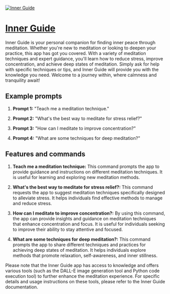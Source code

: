 [![Inner Guide](https://files.oaiusercontent.com/file-uG1uwcd69C73To08PlFYX9y8?se=2123-10-16T19%3A43%3A10Z&sp=r&sv=2021-08-06&sr=b&rscc=max-age%3D31536000%2C%20immutable&rscd=attachment%3B%20filename%3D58ae75cc-00dc-4d93-8833-9f3c7cfa6c4c.png&sig=qIcBnOV7Xnj/Xh6sbLquQwjf0X0eL2ljHhuY1mYbr34%3D)](https://chat.openai.com/g/g-4R6eb72xw-inner-guide)

# [Inner Guide](https://chat.openai.com/g/g-4R6eb72xw-inner-guide)

Inner Guide is your personal companion for finding inner peace through meditation. Whether you're new to meditation or looking to deepen your practice, this app has got you covered. With a variety of meditation techniques and expert guidance, you'll learn how to reduce stress, improve concentration, and achieve deep states of meditation. Simply ask for help with specific techniques or tips, and Inner Guide will provide you with the knowledge you need. Welcome to a journey within, where calmness and tranquility await!

## Example prompts

1. **Prompt 1:** "Teach me a meditation technique."

2. **Prompt 2:** "What's the best way to meditate for stress relief?"

3. **Prompt 3:** "How can I meditate to improve concentration?"

4. **Prompt 4:** "What are some techniques for deep meditation?"

## Features and commands

1. **Teach me a meditation technique:** This command prompts the app to provide guidance and instructions on different meditation techniques. It is useful for learning and exploring new meditation methods.

2. **What's the best way to meditate for stress relief?:** This command requests the app to suggest meditation techniques specifically designed to alleviate stress. It helps individuals find effective methods to manage and reduce stress.

3. **How can I meditate to improve concentration?:** By using this command, the app can provide insights and guidance on meditation techniques that enhance concentration and focus. It is useful for individuals seeking to improve their ability to stay attentive and focused.

4. **What are some techniques for deep meditation?:** This command prompts the app to share different techniques and practices for achieving deep states of meditation. It helps individuals explore methods that promote relaxation, self-awareness, and inner stillness.

Please note that the Inner Guide app has access to knowledge and offers various tools (such as the DALL-E image generation tool and Python code execution tool) to further enhance the meditation experience. For specific details and usage instructions on these tools, please refer to the Inner Guide documentation.